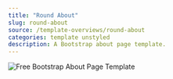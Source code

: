 ```yaml
---
title: "Round About"
slug: round-about
source: /template-overviews/round-about
categories: template unstyled
description: A Bootstrap about page template.
---
```


<img src="http://sbootstrap.layoutschoolc.netdna-cdn.com/assets/img/templates/round-about.jpg" class="img-responsive" alt="Free Bootstrap About Page Template">
